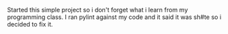 Started this simple project so i don't forget what i learn from my programming class.
I ran pylint against my code and it said it was sh#te so i decided to fix it.
